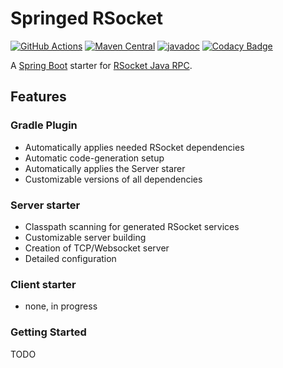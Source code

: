 # Springed RSocket

[![GitHub Actions](https://img.shields.io/github/workflow/status/iamceph/springed-rsocket/Build%20Snapshot)](https://github.com/iamceph/springed-rsocket/actions)
[![Maven Central](https://maven-badges.herokuapp.com/maven-central/com.iamceph.springed.rsocket/server-starter/badge.svg)](https://maven-badges.herokuapp.com/maven-central/com.iamceph.springed.rsocket/server-starter)
[![javadoc](https://javadoc.io/badge2/com.iamceph.springed.rsocket/server-starter/javadoc.svg)](https://javadoc.io/doc/com.iamceph.springed.rsocket/server-starter)
[![Codacy Badge](https://app.codacy.com/project/badge/Grade/fffc67e1b7254765916292290f1c4e3c)](https://www.codacy.com/gh/iamceph/springed-rsocket/dashboard?utm_source=github.com&amp;utm_medium=referral&amp;utm_content=iamceph/springed-rsocket&amp;utm_campaign=Badge_Grade)

A [Spring Boot](https://spring.io/projects/spring-boot) starter
for [RSocket Java RPC](https://github.com/rsocket/rsocket-rpc-java).

## Features

### Gradle Plugin

- Automatically applies needed RSocket dependencies
- Automatic code-generation setup
- Automatically applies the Server starer
- Customizable versions of all dependencies

### Server starter

- Classpath scanning for generated RSocket services
- Customizable server building
- Creation of TCP/Websocket server
- Detailed configuration

### Client starter

- none, in progress

### Getting Started

TODO
